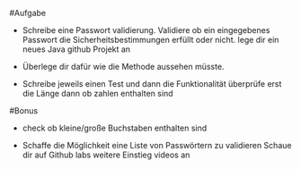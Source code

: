#Aufgabe

- Schreibe eine Passwort validierung. Validiere ob ein eingegebenes Passwort die Sicherheitsbestimmungen erfüllt oder nicht. 
lege dir ein neues Java github Projekt an

- Überlege dir dafür wie die Methode aussehen müsste.  

- Schreibe jeweils einen Test und dann die Funktionalität
überprüfe erst die Länge
dann ob zahlen enthalten sind

#Bonus 

- check ob kleine/große Buchstaben enthalten sind 

- Schaffe die Möglichkeit eine Liste von Passwörtern zu validieren
Schaue dir auf Github labs weitere Einstieg videos an
